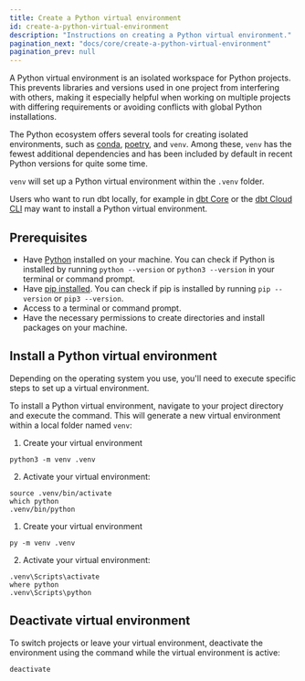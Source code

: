 ```yaml
---
title: Create a Python virtual environment
id: create-a-python-virtual-environment
description: "Instructions on creating a Python virtual environment."
pagination_next: "docs/core/create-a-python-virtual-environment"
pagination_prev: null
---
```


A Python virtual environment is an isolated workspace for Python projects. This prevents libraries and versions used in one project from interfering with others, making it especially helpful when working on multiple projects with differing requirements or avoiding conflicts with global Python installations.

The Python ecosystem offers several tools for creating isolated environments, such as [conda](https://anaconda.org/anaconda/conda), [poetry](https://python-poetry.org/docs/managing-environments/), and `venv`. Among these, `venv` has the fewest additional dependencies and has been included by default in recent Python versions for quite some time.

`venv` will set up a Python virtual environment within the `.venv` folder.

Users who want to run dbt locally, for example in [dbt Core](/docs/core/installation-overview) or the [dbt Cloud CLI](/docs/cloud/cloud-cli-installation#install-a-virtual-environment) may want to install a Python virtual environment. 


## Prerequisites

- Have [Python](https://www.python.org/downloads/) installed on your machine. You can check if Python is installed by running `python --version` or `python3 --version` in your terminal or command prompt.
- Have [pip installed](https://pip.pypa.io/en/stable/installation/). You can check if pip is installed by running `pip --version` or `pip3 --version`.
- Access to a terminal or command prompt.
- Have the necessary permissions to create directories and install packages on your machine.

## Install a Python virtual environment 

Depending on the operating system you use, you'll need to execute specific steps to set up a virtual environment. 

To install a Python virtual environment, navigate to your project directory and execute the command. This will generate a new virtual environment within a local folder named `venv`:

<Expandable alt_header="Unix/macOS" >

1. Create your virtual environment

```shell
python3 -m venv .venv
```

2. Activate your virtual environment:

```shell
source .venv/bin/activate
which python
.venv/bin/python
```
</Expandable>

<Expandable alt_header="Windows" >

1. Create your virtual environment

```shell
py -m venv .venv
```

2. Activate your virtual environment:

```shell
.venv\Scripts\activate
where python
.venv\Scripts\python
```

</Expandable>

## Deactivate virtual environment

To switch projects or leave your virtual environment, deactivate the environment using the command while the virtual environment is active:

```shell
deactivate
```
